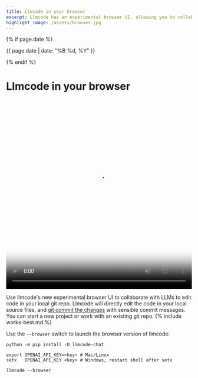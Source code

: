 ```yaml
---
title: Llmcode in your browser
excerpt: Llmcode has an experimental browser UI, allowing you to collaborate with LLMs on code in your local git repo.
highlight_image: /assets/browser.jpg
---
```

{% if page.date %}
<p class="post-date">{{ page.date | date: "%B %d, %Y" }}</p>
{% endif %}

# Llmcode in your browser

<div class="video-container">
  <video controls loop poster="/assets/browser.jpg">
    <source src="/assets/llmcode-browser-social.mp4" type="video/mp4">
    <a href="/assets/llmcode-browser-social.mp4">Llmcode browser UI demo video</a>
  </video>
</div>

<style>
.video-container {
  position: relative;
  padding-bottom: 101.89%; /* 1080 / 1060 = 1.0189 */
  height: 0;
  overflow: hidden;
}

.video-container video {
  position: absolute;
  top: 0;
  left: 0;
  width: 100%;
  height: 100%;
}
</style>

Use llmcode's new experimental browser UI to collaborate with LLMs
to edit code in your local git repo.
Llmcode will directly edit the code in your local source files,
and [git commit the changes](https://llm.khulnasoft.com/docs/git.html)
with sensible commit messages.
You can start a new project or work with an existing git repo.
{% include works-best.md %}

Use the `--browser` switch to launch the browser version of llmcode:

```
python -m pip install -U llmcode-chat

export OPENAI_API_KEY=<key> # Mac/Linux
setx   OPENAI_API_KEY <key> # Windows, restart shell after setx

llmcode --browser
```
